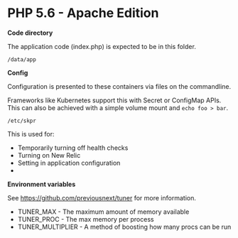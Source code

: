 PHP 5.6 - Apache Edition
========================

**Code directory**

The application code (index.php) is expected to be in this folder.

```
/data/app
```

**Config**

Configuration is presented to these containers via files on the commandline.

Frameworks like Kubernetes support this with Secret or ConfigMap APIs. This can also be
achieved with a simple volume mount and `echo foo > bar`.

```
/etc/skpr
```

This is used for:

* Temporarily turning off health checks
* Turning on New Relic
* Setting in application configuration
*  

**Environment variables**

See https://github.com/previousnext/tuner for more information.

* TUNER_MAX - The maximum amount of memory available
* TUNER_PROC - The max memory per process
* TUNER_MULTIPLIER - A method of boosting how many procs can be run
